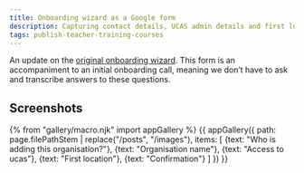 ```yaml
---
title: Onboarding wizard as a Google form
description: Capturing contact details, UCAS admin details and first location.
tags: publish-teacher-training-courses
---
```

An update on the [original onboarding wizard](/publish-teacher-training-courses/onboarding-wizard). This form is an accompaniment to an initial onboarding call, meaning we don’t have to ask and transcribe answers to these questions.

## Screenshots

{% from "gallery/macro.njk" import appGallery %}
{{ appGallery({
  path: page.filePathStem | replace("/posts", "/images"),
  items: [
    {text: "Who is adding this organisation?"},
    {text: "Organisation name"},
    {text: "Access to ucas"},
    {text: "First location"},
    {text: "Confirmation"}
  ]
}) }}
